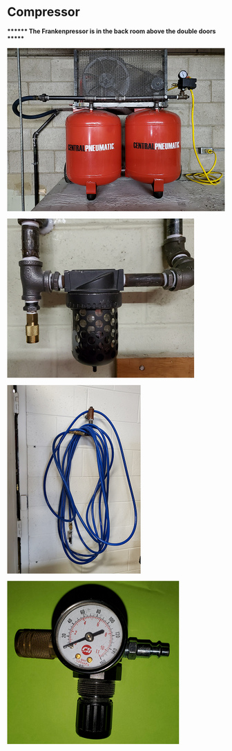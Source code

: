 # Compressor

**\*\*\*\*\*\* The Frankenpressor is in the back room above the double doors \*\*\*\*\***

![Franken-pressor](../.gitbook/assets/image%20%2854%29.png)



![Water seperator](../.gitbook/assets/image%20%2836%29.png)

![Metal Shop Air Station](../.gitbook/assets/image%20%287%29.png)

![Regulator  ](../.gitbook/assets/image%20%2851%29.png)



